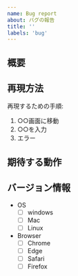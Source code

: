 ```yaml
---
name: Bug report
about: バグの報告
title: ''
labels: 'bug'
---
```


## 概要

<!-- バグについて簡潔に説明してください。 -->

## 再現方法

再現するための手順:

1. ○○画面に移動
2. ○○を入力
3. エラー

## 期待する動作

<!-- 期待する動作を簡潔に説明してください -->

## バージョン情報

- OS
  - [ ] windows
  - [ ] Mac
  - [ ] Linux
- Browser
  - [ ] Chrome
  - [ ] Edge
  - [ ] Safari
  - [ ] Firefox
